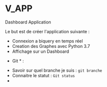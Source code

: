# V_APP
Dashboard Application

Le but est de créer l'application suivante :
- Connexion a biquery en temps réel 
- Creation des Graphes avec Python 3.7
- Affichage sur un Dashboard

* Git *  : 
- Savoir sur quel branche je suis : `git branche`
- Connaitre le statut : `Git status`
- 

